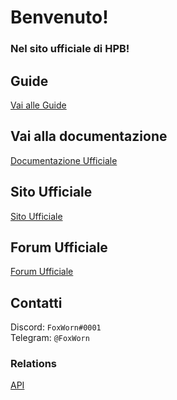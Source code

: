 # Benvenuto!
### Nel sito ufficiale di HPB!

## Guide
[Vai alle Guide](https://dev.hpbdev.cf/guide/)

## Vai alla documentazione
[Documentazione Ufficiale](https://dev.hpbdev.cf/docs/base)

## Sito Ufficiale
[Sito Ufficiale](https://hpbdev.cf/)

## Forum Ufficiale
[Forum Ufficiale](https://hpbdev.cf/forum/)

## Contatti
Discord: `FoxWorn#0001`<br>
Telegram: `@FoxWorn`

### Relations
[API](https://api.hpbdev.cf/extwiew/)
